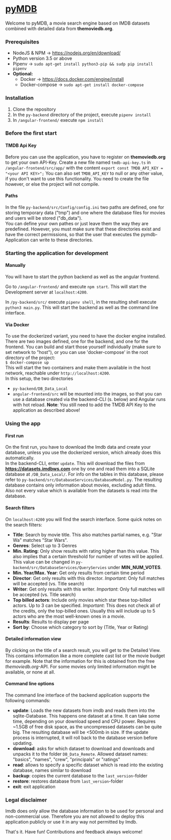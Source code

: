 # [pyMDB](http://pymdb.mloesch.it)

Welcome to pyMDB, a movie search engine based on IMDB datasets combined with detailed data from __themoviedb.org__.  

### Prerequisites
* NodeJS & NPM -> https://nodejs.org/en/download/
* Python version 3.5 or above 
* Pipenv -> `sudo apt-get install python3-pip && sudp pip install pipenv`
* **Optional:** 
  * Docker -> https://docs.docker.com/engine/install
  * Docker-compose -> `sudo apt-get install docker-compose`

### Installation
1. Clone the repository
2. In the `py-backend` directory of the project, execute `pipenv install`
3. In `/angular-frontend/` execute `npm install`

### Before the first start
#### TMDB Api Key
Before you can use the application, you have to register on __themoviedb.org__ to get your own API-Key. Create a new file named `tmdb-api-key.ts` in `/angular-frontend/src/app/` with the content `export const TMDB_API_KEY = "<your API KEY>";`
You can also set `TMDB_API_KEY` to null or any other value, if you don't want to use this functionality. You need to create the file however, or else the project will not compile.

#### Paths
In the file `py-backend/src/Config/config.ini` two paths are defined, one for storing temporary data ("tmp") and one where the database files for movies and users will be stored ("db_data").  
You can define your own pathes or just leave them the way they are predefined. However, you must make sure that these directories exist and have the correct permissions, so that the user that executes the pymdb-Application can write to these directories.

### Starting the application for development
#### Manually
You will have to start the python backend as well as the angular frontend.

Go to `/angular-frontend/` and execute `npm start`. This will start the Development server at `localhost:4200`.

In `/py-backend/src/` execute `pipenv shell`, in the resulting shell execute `python3 main.py`. This will start the backend as well as the command line interface.

#### Via Docker
To use the dockerized variant, you need to have the docker engine installed. There are two images defined, one for the backend, and one for the frontend. You can build and start those yourself individually (make sure to set network to "host"), or you can use 'docker-compose' in the root directory of the project:   
`$ docker-compose up`  
This will start the two containers and make them available in the host network, reachable under `http://localhost:4200`.  
In this setup, the two directories
- `py-backend/DB_Data_Local`
- `angular-frontend/src`
will be mounted into the images, so that you can use a database created via the backend-CLI (s. below) and Angular runs with hot reload.
**Note**: You still need to add the TMDB API Key to the application as described above!
### Using the app
#### First run
On the first run, you have to download the Imdb data and create your database, unless you use the dockerized version, which already does this automatically.  
In the backend-CLI, enter `update`. This will download the files from __https://datasets.imdbws.com__ one by one and read them into a SQLite database at `/DB_Data_Local/`.
For info on the tables in this database, please refer to `py-backend/src/DatabaseServices/DatabaseModel.py`.
The resulting database contains only information about movies, excluding adult films. Also not every value which is available from the datasets is read into the database.

#### Search filters
On `localhost:4200` you will find the search interface. Some quick notes on the search filters:
* __Title__: Search by movie title. This also matches partial names, e.g. "Star Wa" matches "Star Wars".
* __Genres__: Select up to 3 Genres
* __Min. Rating__: Only show results with rating higher than this value. This also implies that a certain threshold for number of votes will be applied. This value can be changed in `py-backend/src/DatabaseServices/QueryServies` under __MIN_NUM_VOTES__.
* __Min. Year/Max. Year__: Get only results from certain time period
* __Director__: Get only results with this director. *Important*: Only full matches will be accepted (vs. Title search)
* __Writer__: Get only results with this writer. *Important*: Only full matches will be accepted (vs. Title search)
* __Top billed actors__: Include only movies which star these top-billed actors. Up to 3 can be specified. *Important*: This does not check all of the credits, only the top-billed ones. Usually this will include up to 5 actors who are the most well-known ones in a movie.
* __Results__: Results to display per page
* __Sort by__: Choose which category to sort by (Title, Year or Rating)

#### Detailed information view
By clicking on the title of a search result, you will get to the Detailed View. This contains information like a more complete cast list or the movie budget for example. Note that the information for this is obtained from the free *themoviedb.org*-API. For some movies only limited information might be available, or none at all.

#### Command line options
The command line interface of the backend application supports the following commands:
* __update__: Loads the new datasets from imdb and reads them into the sqlite-Database. This happens one dataset at a time.  It can take some time, depending on your download speed and CPU power. Requires ~1.5GB of free disk space, as the uncompressed datasets can be quite big. The resulting database will be <500mb in size. If the update process is interrupted, it will roll back to the database version before updating.
* __download__: asks for which dataset to download and downloads and unpacks it to the folder `DB_Data_Remote`. Allowed  dataset names: "basics", "names", "crew", "principals" or "ratings"
* __read__: allows to specify a specific dataset which is read into the existing database, names similar to download
* __backup__: copies the current database to the `last_version`-folder
* __restore__: restores database from `last_version`-folder
* __exit__: exit application



### Legal disclaimer
Imdb does only allow the database information to be used for personal and non-commercial use. Therefore you are not allowed to deploy this application publicly or use it in any way not permitted by Imdb.


That's it. Have fun! Contributions and feedback always welcome!
